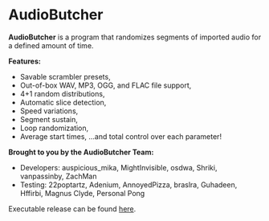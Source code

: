 # AudioButcher
**AudioButcher** is a program that randomizes segments of imported audio for a defined amount of time.

**Features:**
- Savable scrambler presets,
- Out-of-box WAV, MP3, OGG, and FLAC file support,
- 4+1 random distributions,
- Automatic slice detection,
- Speed variations,
- Segment sustain,
- Loop randomization,
- Average start times,
...and total control over each parameter!

**Brought to you by the AudioButcher Team:**
- Developers: auspicious_mika, MightInvisible, osdwa, Shriki, vanpassinby, ZachMan
- Testing: 22poptartz, Adenium, AnnoyedPizza, braslra, Guhadeen, Hffirbi, Magnus Clyde, Personal Pong

Executable release can be found [here](https://abteam.itch.io/audiobutcher).
